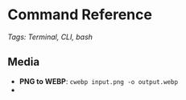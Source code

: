 # Command Reference

*Tags: Terminal, CLI, bash*

## Media

- **PNG to WEBP**: `cwebp input.png -o output.webp`
- 